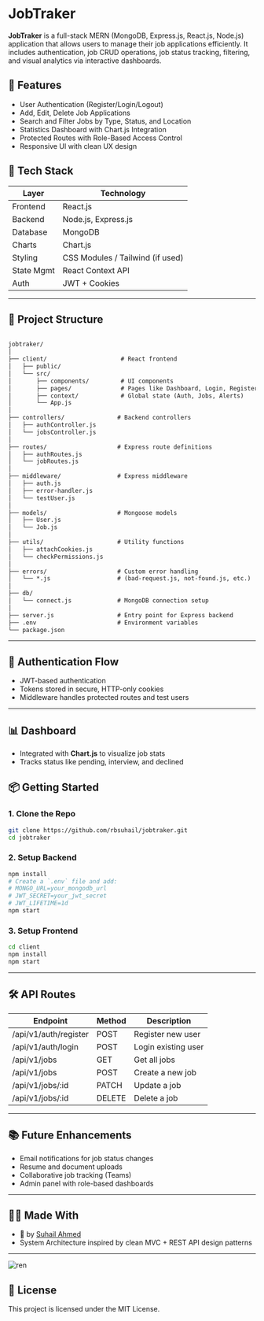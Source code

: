 
# JobTraker

**JobTraker** is a full-stack MERN (MongoDB, Express.js, React.js, Node.js) application that allows users to manage their job applications efficiently. It includes authentication, job CRUD operations, job status tracking, filtering, and visual analytics via interactive dashboards.

## 🚀 Features

- User Authentication (Register/Login/Logout)
- Add, Edit, Delete Job Applications
- Search and Filter Jobs by Type, Status, and Location
- Statistics Dashboard with Chart.js Integration
- Protected Routes with Role-Based Access Control
- Responsive UI with clean UX design

## 🧱 Tech Stack

| Layer       | Technology     |
|------------|----------------|
| Frontend   | React.js       |
| Backend    | Node.js, Express.js |
| Database   | MongoDB        |
| Charts     | Chart.js       |
| Styling    | CSS Modules / Tailwind (if used) |
| State Mgmt | React Context API |
| Auth       | JWT + Cookies  |

---

## 📁 Project Structure
```markdown

jobtraker/
│
├── client/                     # React frontend
│   ├── public/
│   └── src/
│       ├── components/         # UI components
│       ├── pages/              # Pages like Dashboard, Login, Register
│       ├── context/            # Global state (Auth, Jobs, Alerts)
│       └── App.js
│
├── controllers/               # Backend controllers
│   ├── authController.js
│   └── jobsController.js
│
├── routes/                    # Express route definitions
│   ├── authRoutes.js
│   └── jobRoutes.js
│
├── middleware/                # Express middleware
│   ├── auth.js
│   ├── error-handler.js
│   └── testUser.js
│
├── models/                    # Mongoose models
│   ├── User.js
│   └── Job.js
│
├── utils/                     # Utility functions
│   ├── attachCookies.js
│   └── checkPermissions.js
│
├── errors/                    # Custom error handling
│   └── *.js                   # (bad-request.js, not-found.js, etc.)
│
├── db/
│   └── connect.js             # MongoDB connection setup
│
├── server.js                  # Entry point for Express backend
├── .env                       # Environment variables
└── package.json
```

---

## 🔐 Authentication Flow

- JWT-based authentication
- Tokens stored in secure, HTTP-only cookies
- Middleware handles protected routes and test users

---

## 📊 Dashboard

- Integrated with **Chart.js** to visualize job stats
- Tracks status like pending, interview, and declined



## 📦 Getting Started

### 1. Clone the Repo

```bash
git clone https://github.com/rbsuhail/jobtraker.git
cd jobtraker
```

### 2. Setup Backend

```bash
npm install
# Create a `.env` file and add:
# MONGO_URL=your_mongodb_url
# JWT_SECRET=your_jwt_secret
# JWT_LIFETIME=1d
npm start
```

### 3. Setup Frontend

```bash
cd client
npm install
npm start
```

---

## 🛠️ API Routes

| Endpoint              | Method | Description               |
|-----------------------|--------|---------------------------|
| /api/v1/auth/register | POST   | Register new user         |
| /api/v1/auth/login    | POST   | Login existing user       |
| /api/v1/jobs          | GET    | Get all jobs              |
| /api/v1/jobs          | POST   | Create a new job          |
| /api/v1/jobs/:id      | PATCH  | Update a job              |
| /api/v1/jobs/:id      | DELETE | Delete a job              |

---

## 📚 Future Enhancements

- Email notifications for job status changes
- Resume and document uploads
- Collaborative job tracking (Teams)
- Admin panel with role-based dashboards

---

## 👨‍💻 Made With

- 💙 by [Suhail Ahmed](https://github.com/rbsuhail)
- System Architecture inspired by clean MVC + REST API design patterns

---
![ren](https://github.com/user-attachments/assets/31694ed1-86d6-49f9-ad38-54d346b5139d)


## 📜 License

This project is licensed under the MIT License.
```

